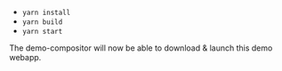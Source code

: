 - `yarn install`
- `yarn build`
- `yarn start`

The demo-compositor will now be able to download & launch this demo webapp.